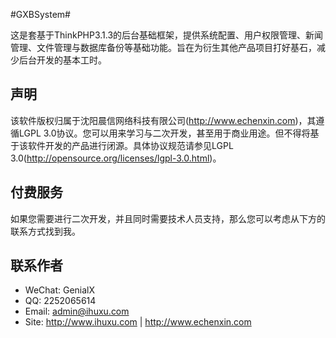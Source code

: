 #GXBSystem#

这是套基于ThinkPHP3.1.3的后台基础框架，提供系统配置、用户权限管理、新闻管理、文件管理与数据库备份等基础功能。旨在为衍生其他产品项目打好基石，减少后台开发的基本工时。

## 声明 ##

该软件版权归属于沈阳晨信网络科技有限公司(http://www.echenxin.com)，其遵循LGPL 3.0协议。您可以用来学习与二次开发，甚至用于商业用途。但不得将基于该软件开发的产品进行闭源。具体协议规范请参见LGPL 3.0(http://opensource.org/licenses/lgpl-3.0.html)。

## 付费服务 ##

如果您需要进行二次开发，并且同时需要技术人员支持，那么您可以考虑从下方的联系方式找到我。

## 联系作者 ##

- WeChat: GenialX
- QQ: 2252065614
- Email: admin@ihuxu.com
- Site: http://www.ihuxu.com | http://www.echenxin.com